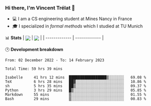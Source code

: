 ### Hi there, I'm Vincent Trélat 👋
 - 💻 I am a CS engineering student at Mines Nancy in France
 - 🎓 I specialized in *formal methods* which I studied at TU Munich

📊 **Stats**
| <img align="center" src="https://readme-stats.clckblog.space/api?username=VTrelat&show_icons=true&include_all_commits=true&theme=tokyonight&hide_border=true" /> | <img align="center" src="https://readme-stats.clckblog.space/api/top-langs/?username=VTrelat&layout=compact&theme=tokyonight&hide_border=true&exclude_repo=ElevatorSimulator" /> |
| ------------- | ------------- |

🕑 **Development breakdown**
<!--START_SECTION:waka-->

```text
From: 02 December 2022 - To: 14 February 2023

Total Time: 59 hrs 39 mins

Isabelle     41 hrs 12 mins  █████████████████▒░░░░░░░   69.08 %
TeX          6 hrs 28 mins   ██▓░░░░░░░░░░░░░░░░░░░░░░   10.86 %
sh           5 hrs 35 mins   ██▒░░░░░░░░░░░░░░░░░░░░░░   09.37 %
Python       3 hrs 29 mins   █▒░░░░░░░░░░░░░░░░░░░░░░░   05.85 %
Markdown     55 mins         ▒░░░░░░░░░░░░░░░░░░░░░░░░   01.55 %
Bash         29 mins         ▒░░░░░░░░░░░░░░░░░░░░░░░░   00.83 %
```

<!--END_SECTION:waka-->
